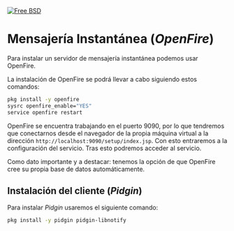 [![Free BSD](https://img.shields.io/badge/FreeBSD-B50000?style=for-the-badge&logo=freebsd&logoColor=white)](FreeBSD.md)

# Mensajería Instantánea (_OpenFire_)

Para instalar un servidor de mensajería instantánea podemos usar OpenFire.

La instalación de OpenFire se podrá llevar a cabo siguiendo estos comandos:

```bash
pkg install -y openfire
sysrc openfire_enable="YES"
service openfire restart
```

OpenFire se encuentra trabajando en el puerto 9090, por lo que tendremos que conectarnos desde el navegador de la propia máquina virtual a la dirección ```http://localhost:9090/setup/index.jsp```. Con esto entraremos a la configuración del servicio. Tras esto podremos acceder al servicio.

Como dato importante y a destacar: tenemos la opción de que OpenFire cree su propia base de datos automáticamente.

## Instalación del cliente (_Pidgin_)

Para instalar _Pidgin_ usaremos el siguiente comando:

```bash
pkg install -y pidgin pidgin-libnotify
``` 


